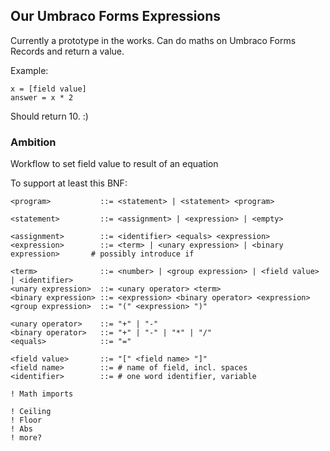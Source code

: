 ## Our Umbraco Forms Expressions

Currently a prototype in the works.
Can do maths on Umbraco Forms Records and return a value.

Example:

    x = [field value]
    answer = x * 2

Should return 10. :)

### Ambition

Workflow to set field value to result of an equation

To support at least this BNF:

    <program>           ::= <statement> | <statement> <program>

    <statement>         ::= <assignment> | <expression> | <empty>

    <assignment>        ::= <identifier> <equals> <expression>
    <expression>        ::= <term> | <unary expression> | <binary expression>       # possibly introduce if

    <term>              ::= <number> | <group expression> | <field value> | <identifier>
    <unary expression>  ::= <unary operator> <term>
    <binary expression> ::= <expression> <binary operator> <expression>
    <group expression>  ::= "(" <expression> ")"

    <unary operator>    ::= "+" | "-"
    <binary operator>   ::= "+" | "-" | "*" | "/"
    <equals>            ::= "="

    <field value>       ::= "[" <field name> "]"
    <field name>        ::= # name of field, incl. spaces
    <identifier>        ::= # one word identifier, variable

    ! Math imports

    ! Ceiling
    ! Floor
    ! Abs
    ! more?